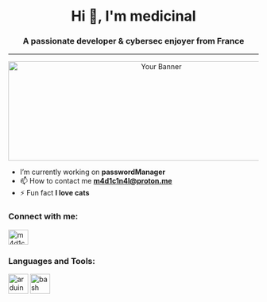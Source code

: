 <h1 align="center">Hi 👋, I'm medicinal</h1>
<h3 align="center">A passionate developer & cybersec enjoyer from France</h3>

<hr> 


<p align="center">
  <img src="![b15bd596014d9d9310e59b07b85da550](https://github.com/Medicinaldev/Medicinaldev/assets/144840450/7eb30bea-b8fb-487c-be80-d080ac7b1134)" alt="Your Banner" width="600" height="200">
</p>


- I’m currently working on **passwordManager**
- 📫 How to contact me **m4d1c1n4l@proton.me**
- ⚡ Fun fact **I love cats**

<h3 align="left">Connect with me:</h3>
<p align="left">
  <a href="https://twitter.com/m4d1c1n4l" target="blank"><img align="center" src="https://raw.githubusercontent.com/rahuldkjain/github-profile-readme-generator/master/src/images/icons/Social/twitter.svg" alt="m4d1c1n4l" height="30" width="40" /></a>
</p>

<h3 align="left">Languages and Tools:</h3>
<p align="left">
  <a href="https://www.arduino.cc/" target="_blank" rel="noreferrer"><img src="https://cdn.worldvectorlogo.com/logos/arduino-1.svg" alt="arduino" width="40" height="40"/></a>
  <a href="https://www.gnu.org/software/bash/" target="_blank" rel="noreferrer"><img src="https://www.vectorlogo.zone/logos/gnu_bash/gnu_bash-icon.svg" alt="bash" width="40" height="40"/></a>
  <a
